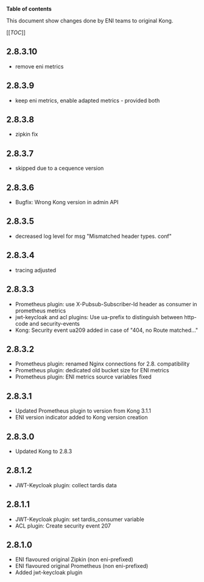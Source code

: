 **Table of contents**

This document show changes done by ENI teams to original Kong.

[[_TOC_]]
## 2.8.3.10
- remove eni metrics

## 2.8.3.9
- keep eni metrics, enable adapted metrics - provided both

## 2.8.3.8
- zipkin fix

## 2.8.3.7
- skipped due to a cequence version

## 2.8.3.6
 - Bugfix: Wrong Kong version in admin API

## 2.8.3.5
 - decreased log level for msg "Mismatched header types. conf"

## 2.8.3.4
 - tracing adjusted

## 2.8.3.3
 - Prometheus plugin: use X-Pubsub-Subscriber-Id header as consumer in prometheus metrics
 - jwt-keycloak and acl plugins: Use ua-prefix to distinguish between http-code and security-events
 - Kong: Security event ua209 added in case of "404, no Route matched..."

## 2.8.3.2
 - Prometheus plugin: renamed Nginx connections for 2.8. compatibility
 - Prometheus plugin: dedicated old bucket size for ENI metrics
 - Prometheus plugin: ENI metrics source variables fixed

## 2.8.3.1
 - Updated Prometheus plugin to version from Kong 3.1.1
 - ENI version indicator added to Kong version creation

## 2.8.3.0
 - Updated Kong to 2.8.3

## 2.8.1.2
 - JWT-Keycloak plugin: collect tardis data

## 2.8.1.1
 - JWT-Keycloak plugin: set tardis_consumer variable
 - ACL plugin: Create security event 207

## 2.8.1.0
 - ENI flavoured original Zipkin (non eni-prefixed)
 - ENI flavoured original Prometheus (non eni-prefixed)
 - Added jwt-keycloak plugin
